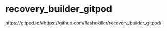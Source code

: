 # recovery_builder_gitpod
https://gitpod.io/#https://github.com/flashokiller/recovery_builder_gitpod/
